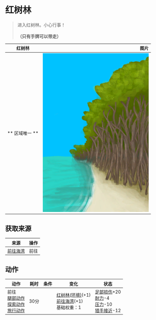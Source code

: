 # 红树林  
> 进入红树林。小心行事！<br><br><b>（只有手牌可以带走）</b>  
  
  红树林  |   图片   
 ----  |  ----:   
 ** 区域唯一 **  |  ![](Sprite/MangrovesFromBeach.png)   
  
## 获取来源  
来源  |  操作  
----  |  ----  
[前往海湾](Path_MangrovesToBay.md)  |  前往  
## 动作  
动作  |  耗时  |  条件  |  变化  |  状态  
----  |  ----  |  ----  |  ----  |  ----  
前往<br>[腿部动作](LegAction.md)<br>[探索动作](SlipperyAction.md)<br>[旅行动作](TravelAction.md)  |  30分  |    |  [红树林(环境)](Env_Mangroves.md)(+1)<br>[前往海湾](Path_MangrovesToBay.md)(+1)<br>基础权重：1<br>  |  [足部损伤](FootDamage.md)+20<br>[耐力](Stamina.md)-4<br>[压力](Stress.md)-10<br>[猎手接近](HuntersProximity.md)-12  
